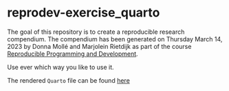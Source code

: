 # reprodev-exercise_quarto

<!-- badges: start -->
<!-- badges: end -->

The goal of this repository is to create a reproducible research compendium. The compendium has been generated on Thursday March 14, 2023 by Donna Mollé and Marjolein Rietdijk as part of the course [Reproducible Programming and Development](https://www.gerkovink.com/reprodev).

Use ever which way you like to use it. 

The rendered `Quarto` file can be found [here](/doc/reprodev-exercise_quarto.html)
